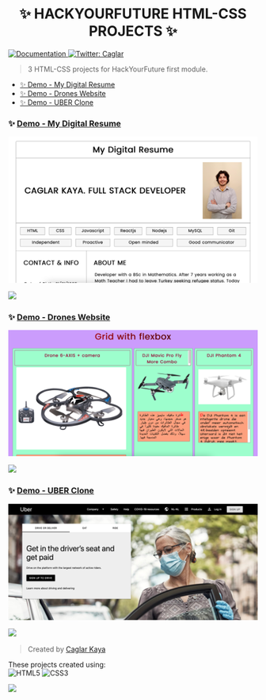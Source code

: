 <h1 align="center" id="title">✨ HACKYOURFUTURE HTML-CSS PROJECTS ✨</h1>

<p>
  <a href="https://github.com/caglar-kaya/HYF-Module-HTMLCSSGIT/blob/main/README.md" target="_blank">
    <img alt="Documentation" src="https://img.shields.io/badge/documentation-yes-brightgreen.svg" />
  </a>
  <a href="https://twitter.com/CaglarK16638237" target="_blank">
    <img alt="Twitter: Caglar" src="https://img.shields.io/twitter/follow/Caglar.svg?style=social" />
  </a>
</p>

> 3 HTML-CSS projects for HackYourFuture first module.

- [✨ Demo - My Digital Resume](#-demo---my-digital-resume)
- [✨ Demo - Drones Website](#-demo---drones-website)
- [✨ Demo - UBER Clone](#-demo---uber-clone)

### ✨ [Demo - My Digital Resume](https://caglar-kaya.github.io/HYF-Module-HTMLCSSGIT/week1/)

<p id="-demo---my-digital-resume">
  <a href="https://caglar-kaya.github.io/HYF-Module-HTMLCSSGIT/week1/" target="_blank">
    <img alt="My Digital Resume" src="./img/my-digital-resume.png" />
  </a>
</p>

[![](https://img.shields.io/badge/back%20to%20top-%E2%86%A9-blue)](#title)

### ✨ [Demo - Drones Website](https://caglar-kaya.github.io/HYF-Module-HTMLCSSGIT/week2/drones-website/)

<p id="-demo---drones-website">
  <a href="https://caglar-kaya.github.io/HYF-Module-HTMLCSSGIT/week2/drones-website/" target="_blank">
    <img alt="Drones Website" src="./img/drones-website.png" />
  </a>
</p>

[![](https://img.shields.io/badge/back%20to%20top-%E2%86%A9-blue)](#title)

### ✨ [Demo - UBER Clone](https://caglar-kaya.github.io/HYF-Module-HTMLCSSGIT/week3/UBER-clone/)

<p id="-demo---uber-clone">
  <a href="https://caglar-kaya.github.io/HYF-Module-HTMLCSSGIT/week3/UBER-clone/" target="_blank">
    <img alt="UBER Clone" src="./img/uber-clone.png" />
  </a>
</p>

[![](https://img.shields.io/badge/back%20to%20top-%E2%86%A9-blue)](#title)

> Created by [Caglar Kaya](https://github.com/caglar-kaya)

 These projects created using: <br> 
 ![HTML5](https://img.shields.io/badge/html5-%23E34F26.svg?style=for-the-badge&logo=html5&logoColor=white)
 ![CSS3](https://img.shields.io/badge/css3-%231572B6.svg?style=for-the-badge&logo=css3&logoColor=white)

 [![](https://img.shields.io/badge/back%20to%20top-%E2%86%A9-blue)](#title)
 